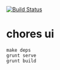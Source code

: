 [![Build Status](https://travis-ci.org/benschw/chores-ui.svg?branch=master)](https://travis-ci.org/benschw/chores-ui)


# chores ui


	make deps
	grunt serve
	grunt build
